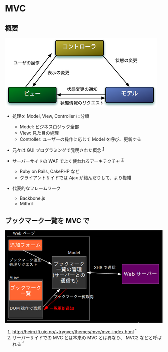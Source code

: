 MVC
================================================================

## 概要

<img style="background-color: white" src="./js-mvc-0.png"/>

* 処理を Model, View, Controller に分類
  * Model: ビジネスロジック全部
  * View: 見た目の処理
  * Controller: ユーザーの操作に応じて Model を呼び、更新する
* 元々は GUI プログラミングで発明された概念 <sup>[1](#foot-1)</sup>
* サーバーサイドの WAF でよく使われるアーキテクチャ <sup>[2](#foot-2)</sup>
  * Ruby on Rails, CakePHP など
  * クライアントサイドでは Ajax が絡んだりして、より複雑

* 代表的なフレームワーク
  * Backbone.js
  * Mithril


## ブックマーク一覧を MVC で

![](./js-mvc-2.png)


1. http://heim.ifi.uio.no/~trygver/themes/mvc/mvc-index.html <sup><a name="foot-1">^</a></sup>
2. サーバーサイドでの MVC とは本来の MVC とは異なり、 MVC2 などと呼ばれる <sup><a name="foot-2">^</a></sup>

